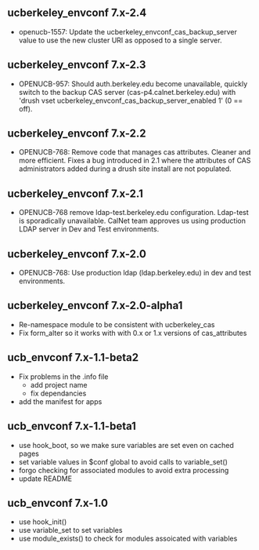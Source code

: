 ucberkeley_envconf 7.x-2.4
--------------------------
* openucb-1557: Update the ucberkeley_envconf_cas_backup_server value to use
the new cluster URI as opposed to a single server.

ucberkeley_envconf 7.x-2.3
--------------------------
* OPENUCB-957: Should auth.berkeley.edu become unavailable, quickly switch to 
the backup CAS server (cas-p4.calnet.berkeley.edu) with 
'drush vset ucberkeley_envconf_cas_backup_server_enabled 1' (0 == off).

ucberkeley_envconf 7.x-2.2
--------------------------
* OPENUCB-768: Remove code that manages cas attributes. Cleaner and more 
efficient. Fixes a bug introduced in 2.1 where the attributes of CAS 
administrators added during a drush site install are not populated.

ucberkeley_envconf 7.x-2.1
--------------------------
* OPENUCB-768 remove ldap-test.berkeley.edu configuration.  Ldap-test is 
  sporadically unavailable.  CalNet team approves us using production LDAP 
  server in Dev and Test environments.

ucberkeley_envconf 7.x-2.0
--------------------------
* OPENUCB-768: Use production ldap (ldap.berkeley.edu) in dev and test
  environments.

ucberkeley_envconf 7.x-2.0-alpha1
---------------------------------
* Re-namespace module to be consistent with ucberkeley_cas
* Fix form_alter so it works with with 0.x or 1.x versions of cas_attributes

ucb_envconf 7.x-1.1-beta2
-------------------------
* Fix problems in the .info file
    * add project name
    * fix dependancies
* add the manifest for apps

ucb_envconf 7.x-1.1-beta1
-------------------------
* use hook_boot, so we make sure variables are set even on cached pages
* set variable values in $conf global to avoid calls to variable_set()
* forgo checking for associated modules to avoid extra processing
* update README

ucb_envconf 7.x-1.0
-------------------
* use hook_init()
* use variable_set to set variables
* use module_exists() to check for modules assoicated with variables

